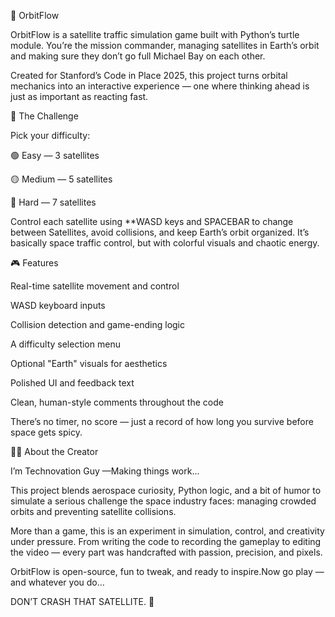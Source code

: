 🚀 OrbitFlow

OrbitFlow is a satellite traffic simulation game built with Python’s turtle module. You’re the mission commander, managing satellites in Earth’s orbit and making sure they don’t go full Michael Bay on each other.

Created for Stanford’s Code in Place 2025, this project turns orbital mechanics into an interactive experience — one where thinking ahead is just as important as reacting fast.

🌌 The Challenge

Pick your difficulty:

🟢 Easy — 3 satellites

🟡 Medium — 5 satellites

🔴 Hard — 7 satellites

Control each satellite using **WASD keys and SPACEBAR to change between Satellites, avoid collisions, and keep Earth’s orbit organized. It’s basically space traffic control, but with colorful visuals and chaotic energy.

🎮 Features

Real-time satellite movement and control

WASD keyboard inputs

Collision detection and game-ending logic

A difficulty selection menu

Optional "Earth" visuals for aesthetics

Polished UI and feedback text

Clean, human-style comments throughout the code

There’s no timer, no score — just a record of how long you survive before space gets spicy.

👨‍🚀 About the Creator

I’m Technovation Guy —Making things work...

This project blends aerospace curiosity, Python logic, and a bit of humor to simulate a serious challenge the space industry faces: managing crowded orbits and preventing satellite collisions.

More than a game, this is an experiment in simulation, control, and creativity under pressure. From writing the code to recording the gameplay to editing the video — every part was handcrafted with passion, precision, and pixels.

OrbitFlow is open-source, fun to tweak, and ready to inspire.Now go play — and whatever you do…

DON’T CRASH THAT SATELLITE. 🚁

